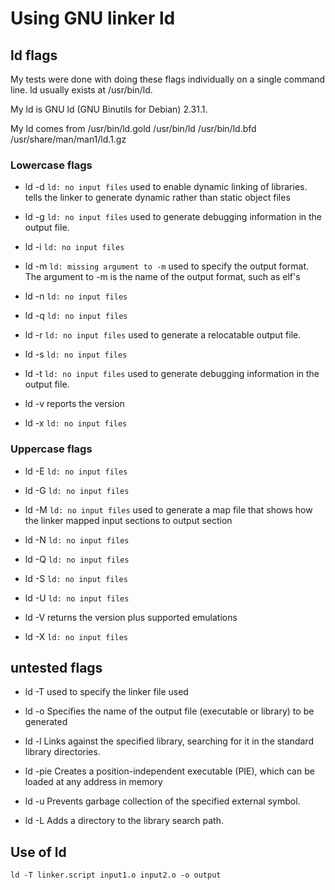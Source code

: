# Using GNU linker ld

## ld flags

My tests were done with doing these flags individually on a single command line.  ld usually exists at /usr/bin/ld.

My ld is GNU ld (GNU Binutils for Debian) 2.31.1.

My ld comes from /usr/bin/ld.gold /usr/bin/ld /usr/bin/ld.bfd /usr/share/man/man1/ld.1.gz

### Lowercase flags

- ld -d   `ld: no input files` used to enable dynamic linking of libraries. tells the linker to generate dynamic rather than static object files

- ld -g   `ld: no input files` used to generate debugging information in the output file.

- ld -i   `ld: no input files`

- ld -m   `ld: missing argument to -m`  used to specify the output format. The argument to -m is the name of the output format, such as elf's

- ld -n   `ld: no input files`

- ld -q   `ld: no input files`

- ld -r   `ld: no input files` used to generate a relocatable output file.

- ld -s   `ld: no input files`

- ld -t   `ld: no input files` used to generate debugging information in the output file.

- ld -v   reports the version

- ld -x   `ld: no input files`

### Uppercase flags

- ld -E   `ld: no input files`

- ld -G   `ld: no input files`

- ld -M   `ld: no input files` used to generate a map file that shows how the linker mapped input sections to output section

- ld -N   `ld: no input files`

- ld -Q   `ld: no input files`

- ld -S   `ld: no input files`

- ld -U   `ld: no input files`

- ld -V   returns the version plus supported emulations

- ld -X   `ld: no input files`

## untested flags

- ld -T       used to specify the linker file used

- ld -o       Specifies the name of the output file (executable or library) to be generated

- ld -l       Links against the specified library, searching for it in the standard library directories.

- ld -pie     Creates a position-independent executable (PIE), which can be loaded at any address in memory

- ld -u       Prevents garbage collection of the specified external symbol.

- ld -L       Adds a directory to the library search path.

## Use of ld

`ld -T linker.script input1.o input2.o -o output`
